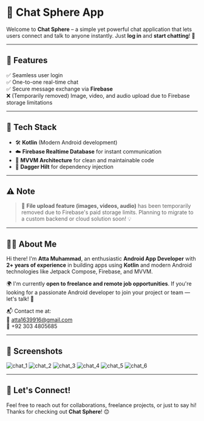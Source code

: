 # 💬 Chat Sphere App

Welcome to **Chat Sphere** – a simple yet powerful chat application that lets users connect and talk to anyone instantly. Just **log in** and **start chatting**! 🚀

---

## 📱 Features

✅ Seamless user login  
✅ One-to-one real-time chat  
✅ Secure message exchange via **Firebase**  
❌ (Temporarily removed) Image, video, and audio upload due to Firebase storage limitations

---

## 🔧 Tech Stack

- 🛠️ **Kotlin** (Modern Android development)
- ☁️ **Firebase Realtime Database** for instant communication
- 🧠 **MVVM Architecture** for clean and maintainable code
- 💉 **Dagger Hilt** for dependency injection

---

## ⚠️ Note

> 📂 **File upload feature (images, videos, audio)** has been temporarily removed due to Firebase's paid storage limits. Planning to migrate to a custom backend or cloud solution soon! 💡

---

## 👨‍💻 About Me

Hi there! I'm **Atta Muhammad**, an enthusiastic **Android App Developer** with **2+ years of experience** in building apps using **Kotlin** and modern Android technologies like Jetpack Compose, Firebase, and MVVM.

🌍 I'm currently **open to freelance and remote job opportunities**. If you're looking for a passionate Android developer to join your project or team — let's talk! 🤝

📬 Contact me at:  
📧 atta1639916@gmail.com  
📱 +92 303 4805685

---

## 📸 Screenshots 

![chat_1](https://github.com/user-attachments/assets/c1287307-9fcd-414e-890f-09ed086be9a3)
![chat_2](https://github.com/user-attachments/assets/28e09f46-2d1c-41a2-846c-d3d92d44115c)
![chat_3](https://github.com/user-attachments/assets/b3d036e7-6b30-4e44-89ee-0cb6bb2bc523)
![chat_4](https://github.com/user-attachments/assets/37c12a66-49d7-499e-9156-08e480348d99)
![chat_5](https://github.com/user-attachments/assets/3877aa2a-a449-4bfa-94a2-d49df2e2867f)
![chat_6](https://github.com/user-attachments/assets/a9035add-ff9a-46d3-9383-5904506d1490)


---

## 🤝 Let's Connect!

Feel free to reach out for collaborations, freelance projects, or just to say hi!  
Thanks for checking out **Chat Sphere**! 😊
